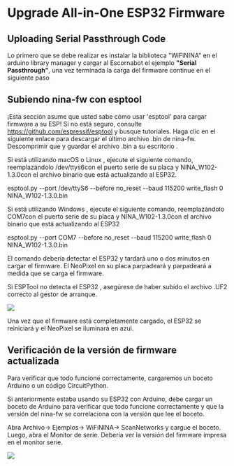 # Upgrade All-in-One ESP32 Firmware

## Uploading Serial Passthrough Code

Lo primero que se debe realizar es instalar la biblioteca "WiFiNINA" en el arduino library manager y cargar al Escornabot el ejemplo **"Serial Passthrough"**, una vez terminada la carga del firmware continue en el siguiente paso


## Subiendo nina-fw con esptool

¡Esta sección asume que usted sabe cómo usar 'esptool' para cargar firmware a su ESP! Si no está seguro, consulte https://github.com/espressif/esptool y busque tutoriales.
Haga clic en el siguiente enlace para descargar el último archivo .bin de nina-fw. Descomprimir que y guardar el archivo .bin a su escritorio .

Si está utilizando macOS o Linux , ejecute el siguiente comando, reemplazándolo /dev/ttys6con el puerto serie de su placa y  NINA_W102-1.3.0con el archivo binario que está actualizando al ESP32.

esptool.py --port /dev/ttyS6 --before no_reset --baud 115200 write_flash 0 NINA_W102-1.3.0.bin

Si está utilizando Windows , ejecute el siguiente comando, reemplazándolo COM7con el puerto serie de su placa y  NINA_W102-1.3.0con el archivo binario que está actualizando al ESP32

esptool.py --port COM7 --before no_reset --baud 115200 write_flash 0 NINA_W102-1.3.0.bin

El comando debería detectar el ESP32 y tardará uno o dos minutos en cargar el firmware. El NeoPixel en su placa parpadeará y parpadeará a medida que se carga el firmware. 

Si ESPTool no detecta el ESP32 , asegúrese de haber subido el archivo .UF2 correcto al gestor de arranque.

![](https://cdn-learn.adafruit.com/assets/assets/000/081/481/medium800/wireless_fish___Users_brent_Desktop__fish_.png?1569525510)

Una vez que el firmware está completamente cargado, el ESP32 se reiniciará y el NeoPixel se iluminará en azul. 

## Verificación de la versión de firmware actualizada

Para verificar que todo funcione correctamente, cargaremos un boceto Arduino o un código CircuitPython. 

Si anteriormente estaba usando su ESP32 con Arduino, debe cargar un boceto de Arduino para verificar que todo funcione correctamente y que la versión del nina-fw se correlaciona con la versión que lee el boceto.

Abra Archivo-> Ejemplos-> WiFiNINA-> ScanNetworks y cargue el boceto. Luego, abra el Monitor de serie. Debería ver la versión del firmware impresa en el monitor serie.

![](https://cdn-learn.adafruit.com/assets/assets/000/081/636/medium800/wireless_Banners_and_Alerts_and__dev_cu_usbmodem1412301__Adafruit_PyPortal_M4__SAMD51__.png?1569859141)
